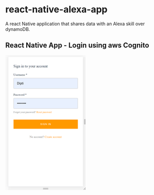 # react-native-alexa-app
A react Native application that shares data with an Alexa skill over dynamoDB.

## React Native App - Login using aws Cognito
<img src="login.png" width="250">
